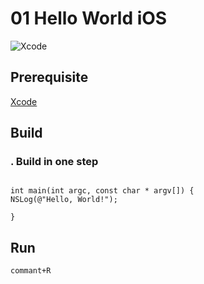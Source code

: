 # 01 Hello World iOS 

![Xcode](http://f.hiphotos.baidu.com/zhidao/pic/item/6f061d950a7b02086eee00d561d9f2d3572cc8da.jpg)

## Prerequisite
[Xcode](https://developer.apple.com/downloads/)



## Build

### . Build in one step

```SHELL

int main(int argc, const char * argv[]) {
NSLog(@"Hello, World!");

}

```

## Run
```SHELL
commant+R

```

